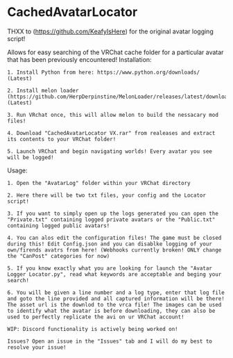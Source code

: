 # CachedAvatarLocator

THXX to (https://github.com/KeafyIsHere) for the original avatar logging script!

Allows for easy searching of the VRChat cache folder for a particular avatar that has been previously encountered!
Installation:

	1. Install Python from here: https://www.python.org/downloads/ (Latest)
	
	2. Install melon loader (https://github.com/HerpDerpinstine/MelonLoader/releases/latest/download/MelonLoader.Installer.exe) (Latest)
	
	3. Run VRchat once, this will allow melon to build the nessacary mod files!
	
	4. Download "CachedAvatarLocator VX.rar" from realeases and extract its contents to your VRChat folder!
	
	5. Launch VRChat and begin navigating worlds! Every avatar you see will be logged!
	
Usage:

	1. Open the "AvatarLog" folder within your VRChat directory
	
	2. Here there will be two txt files, your config and the Locator script!
	
	3. If you want to simply open up the logs generated you can open the "Private.txt" containing logged private avatars or the "Public.txt" containing logged public avatars!
	
	4. You can alos edit the configuration files! The game must be closed during this! Edit Config.json and you can disablke logging of your own/firends avatrs from here! (Webhooks currently broken! ONLY change the "CanPost" categories for now)
	
	5. If you know exactly what you are looking for launch the "Avatar Logger Locator.py", read what keywords are acceptable and beging your search!
	
	6. You will be given a line number and a log type, enter that log file and goto the line provided and all captured information will be there! The asset url is the downlod to the vrca file! The images can be used to identify what the avatar is before downloading, they can also be used to perfectly replicate the avi on ur VRChat account!
		
	WIP: Discord functionality is actively being worked on!
	 
	Issues? Open an issue in the "Issues" tab and I will do my best to resolve your issue!
